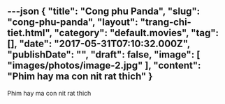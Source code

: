 ---json
{
    "title": "Cong phu Panda",
    "slug": "cong-phu-panda",
    "layout": "trang-chi-tiet.html",
    "category": "default.movies",
    "tag": [],
    "date": "2017-05-31T07:10:32.000Z",
    "publishDate": "",
    "draft": false,
    "image": [
        "images/photos/image-2.jpg"
    ],
    "__content__": "Phim hay ma con nit rat thich"
}
---
Phim hay ma con nit rat thich